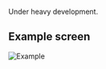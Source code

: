 Under heavy development.

Example screen
--------------
![Example](http://oi54.tinypic.com/s6q05y.jpg)